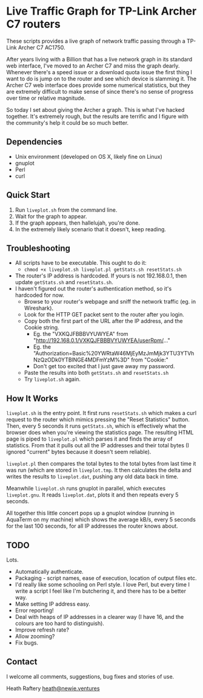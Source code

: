 # Live Traffic Graph for TP-Link Archer C7 routers

These scripts provides a live graph of network traffic passing through a TP-Link Archer C7 AC1750.

After years living with a Billion that has a live network graph in its standard web interface, I've moved to an Archer C7 and miss the graph dearly. Whenever there's a speed issue or a download quota issue the first thing I want to do is jump on to the router and see which device is slamming it. The Archer C7 web interface does provide some numerical statistics, but they are extremely difficult to make sense of since there's no sense of progress over time or relative magnitude.

So today I set about giving the Archer a graph. This is what I've hacked together. It's extremely rough, but the results are terrific and I figure with the community's help it could be so much better.

## Dependencies

   * Unix environment (developed on OS X, likely fine on Linux)
   * gnuplot
   * Perl
   * curl

## Quick Start

   1. Run `liveplot.sh` from the command line.
   1. Wait for the graph to appear.
   1. If the graph appears, then hallelujah, you're done.
   1. In the extremely likely scenario that it doesn't, keep reading.

## Troubleshooting

   * All scripts have to be executable. This ought to do it:
      * `chmod +x liveplot.sh liveplot.pl getStats.sh resetStats.sh`
   * The router's IP address is hardcoded. If yours is not 192.168.0.1, then update `getStats.sh` and `resetStats.sh`.
   * I haven't figured out the router's authentication method, so it's hardcoded for now.
       * Browse to your router's webpage and sniff the network traffic (eg. in Wireshark).
       * Look for the HTTP GET packet sent to the router after you login.
       * Copy both the first part of the URL after the IP address, and the Cookie string.
           * Eg. the "VXKQJFBBBVYUWYEA" from "http://192.168.0.1/VXKQJFBBBVYUWYEA/userRpm/..."
           * Eg. the "Authorization=Basic%20YWRtaW46MjEyMzJmMjk3YTU3YTVhNzQzODk0YTBlNGE4MDFmYzM%3D" from "Cookie:"
           * Don't get too excited that I just gave away my password.
       * Paste the results into both `getStats.sh` and `resetStats.sh`
       * Try `liveplot.sh` again.

## How It Works

`liveplot.sh` is the entry point. It first runs `resetStats.sh` which makes a curl request to the router which mimics pressing the "Reset Statistics" button. Then, every 5 seconds it runs `getStats.sh`, which is effectively what the browser does when you're viewing the statistics page. The resulting HTML page is piped to `liveplot.pl` which parses it and finds the array of statistics. From that it pulls out all the IP addresses and their total bytes (I ignored "current" bytes because it doesn't seem reliable).

`liveplot.pl` then compares the total bytes to the total bytes from last time it was run (which are stored in `liveplot.tmp`. It then calculates the delta and writes the results to `liveplot.dat`, pushing any old data back in time.

Meanwhile `liveplot.sh` runs gnuplot in parallel, which executes `liveplot.gnu`. It reads `liveplot.dat`, plots it and then repeats every 5 seconds.

All together this little concert pops up a gnuplot window (running in AquaTerm on my machine) which shows the average kB/s, every 5 seconds for the last 100 seconds, for all IP addresses the router knows about.

## TODO

Lots.

   * Automatically authenticate.
   * Packaging - script names, ease of execution, location of output files etc.
   * I'd really like some schooling on Perl style. I love Perl, but every time I write a script I feel like I'm butchering it, and there has to be a better way.
   * Make setting IP address easy.
   * Error reporting!
   * Deal with heaps of IP addresses in a clearer way (I have 16, and the colours are too hard to distinguish).
   * Improve refresh rate?
   * Allow zooming?
   * Fix bugs.
   
   
## Contact

I welcome all comments, suggestions, bug fixes and stories of use.

Heath Raftery
<a href="mailto:heath@newie.ventures">heath@newie.ventures</a>
